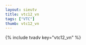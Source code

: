 ```yaml
--- 
layout: sieutv
title: vtc12_vn
tags: ["VTC"]
thumb: vtc12_vn
---
```

{% include tvadv key="vtc12_vn" %}
